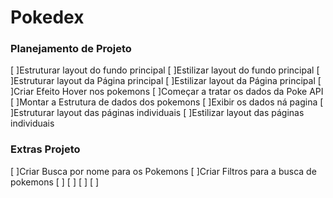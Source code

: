 # Pokedex

### Planejamento de Projeto
[ ]Estruturar layout do fundo principal
[ ]Estilizar layout do fundo principal
[ ]Estruturar layout da Página principal
[ ]Estilizar layout da Página principal
[ ]Criar Efeito Hover nos pokemons
[ ]Começar a tratar os dados da Poke API
[ ]Montar a Estrutura de dados dos pokemons
[ ]Exibir os dados ná pagina
[ ]Estruturar layout das páginas individuais 
[ ]Estilizar layout das páginas individuais 



### Extras Projeto
[ ]Criar Busca por nome para os Pokemons
[ ]Criar Filtros para a busca de pokemons
[ ]
[ ]
[ ]
[ ]